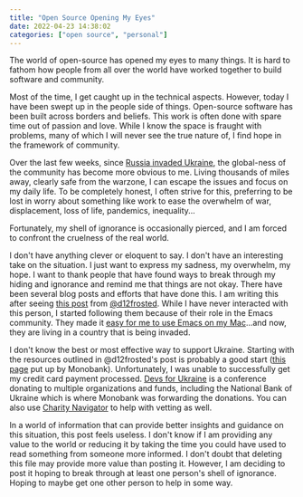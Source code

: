 ```yaml
---
title: "Open Source Opening My Eyes"
date: 2022-04-23 14:38:02
categories: ["open source", "personal"]
---
```


The world of open-source has opened my eyes to many things. It is hard to fathom how people from all over the world have worked together to build software and community.

Most of the time, I get caught up in the technical aspects. However, today I have been swept up in the people side of things. Open-source software has been built across borders and beliefs. This work is often done with spare time out of passion and love. While I know the space is fraught with problems, many of which I will never see the true nature of, I find hope in the framework of community.

Over the last few weeks, since [Russia invaded Ukraine](https://en.wikipedia.org/wiki/2022_Russian_invasion_of_Ukraine), the global-ness of the community has become more obvious to me. Living thousands of miles away, clearly safe from the warzone, I can escape the issues and focus on my daily life. To be completely honest, I often strive for this, preferring to be lost in worry about something like work to ease the overwhelm of war, displacement, loss of life, pandemics, inequality...

Fortunately, my shell of ignorance is occasionally pierced, and I am forced to confront the cruelness of the real world.

I don't have anything clever or eloquent to say. I don't have an interesting take on the situation. I just want to express my sadness, my overwhelm, my hope. I want to thank people that have found ways to break through my hiding and ignorance and remind me that things are not okay. There have been several blog posts and efforts that have done this. I am writing this after seeing [this post](https://d12frosted.io/posts/2022-03-03-war.html) from [@d12frosted](https://github.com/d12frosted). While I have never interacted with this person, I started following them because of their role in the Emacs community. They made it [easy for me to use Emacs on my Mac](https://github.com/d12frosted/homebrew-emacs-plus)...and now, they are living in a country that is being invaded.

I don't know the best or most effective way to support Ukraine. Starting with the resources outlined in @d12frosted's post is probably a good start ([this page](https://uahelp.monobank.ua/) put up by Monobank). Unfortunately, I was unable to successfully get my credit card payment processed. [Devs for Ukraine](https://www.devsforukraine.io) is a conference donating to multiple organizations and funds, including the National Bank of Ukraine which is where Monobank was forwarding the donations. You can also use [Charity Navigator](https://www.charitynavigator.org/index.cfm?bay=content.view&cpid=9366) to help with vetting as well.

In a world of information that can provide better insights and guidance on this situation, this post feels useless. I don't know if I am providing any value to the world or reducing it by taking the time you could have used to read something from someone more informed. I don't doubt that deleting this file may provide more value than posting it. However, I am deciding to post it hoping to break through at least one person's shell of ignorance. Hoping to maybe get one other person to help in some way.
